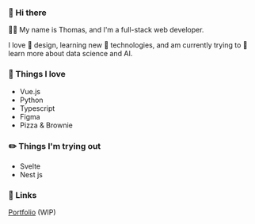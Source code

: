 ### 👋 Hi there 

👨‍💻 My name is Thomas, and I'm a full-stack web developer.

I love 🎨 design, learning new 💾 technologies, and am currently trying to 🧠 learn more about data science and AI.

### :tada: Things I love 

- Vue.js
- Python
- Typescript
- Figma
- Pizza & Brownie

### :pencil2: Things I'm trying out 

- Svelte
- Nest js

### :link: Links 

[Portfolio](http://www.glyde.com.br) (WIP)
